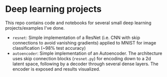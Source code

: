 # Deep learning projects

This repo contains code and notebooks for several small deep learning projects/examples I've done.

- `resnet`: Simple implementation of a ResNet (i.e. CNN with skip connections to avoid vanishing gradients) applied to MNIST for image classification (~98% test accuracy)
- `autoencoder`: Simple implementation of an Autoencoder. The architecture uses skip connection blocks (`resnet.py`) for encoding down to a 2d latent space, following by a decoder through several dense layers. The encoder is exposed and results visualized.  
